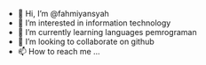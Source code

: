 - 👋 Hi, I’m @fahmiyansyah
- 👀 I’m interested in information technology 
- 🌱 I’m currently learning languages pemrograman
- 💞️ I’m looking to collaborate on github
- 📫 How to reach me ...

<!---
amifahmimi/fahmiyansyah is a ✨ special ✨ repository because its `README.md` (this file) appears on your GitHub profile.
You can click the Preview link to take a look at your changes.
--->
